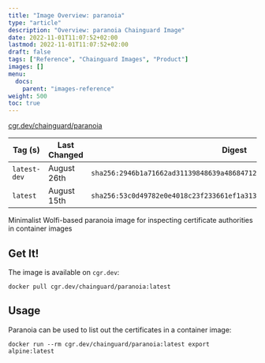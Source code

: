 ```yaml
---
title: "Image Overview: paranoia"
type: "article"
description: "Overview: paranoia Chainguard Image"
date: 2022-11-01T11:07:52+02:00
lastmod: 2022-11-01T11:07:52+02:00
draft: false
tags: ["Reference", "Chainguard Images", "Product"]
images: []
menu:
  docs:
    parent: "images-reference"
weight: 500
toc: true
---
```


[cgr.dev/chainguard/paranoia](https://github.com/chainguard-images/images/tree/main/images/paranoia)

| Tag (s)       | Last Changed | Digest                                                                    |
|---------------|--------------|---------------------------------------------------------------------------|
|  `latest-dev` | August 26th  | `sha256:2946b1a71662ad31139848639a4868471211fa975e900a27141e08c65bc39cb1` |
|  `latest`     | August 15th  | `sha256:53c0d49782e0e4018c23f233661ef1a313cb646cc66a4358cf5aeafd325faad9` |



Minimalist Wolfi-based paranoia image for inspecting certificate authorities in container images

## Get It!

The image is available on `cgr.dev`:

```
docker pull cgr.dev/chainguard/paranoia:latest
```

## Usage

Paranoia can be used to list out the certificates in a container image:

```
docker run --rm cgr.dev/chainguard/paranoia:latest export alpine:latest
```

